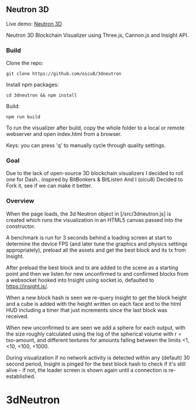 ## Neutron 3D

Live demo: [Neutron 3D](https://oicu8.github.io/3dneutron/index.html)

Neutron 3D Blockchain Visualizer using Three.js, Cannon.js and Insight API.

### Build

Clone the repo:

```
git clone https://github.com/oicu8/3dneutron
```

Install npm packages:
```
cd 3dneutron && npm install
```

Build:
```
npm run build
```

To run the visualizer after build, copy the whole folder to a local or remote webserver and open index.html from a browser.

Keys: you can press 'q' to manually cycle through quality settings.

### Goal

Due to the lack of open-source 3D blockchain visualizers I decided to roll one for Dash.. inspired by BitBonkers & BitListen
And I (oicu8) Decided to Fork it, see if we can make it better.
### Overview

When the page loads, the 3d Neutron object in  [/src/3dneutron.js] is created which runs the visualization in an HTML5 canvas passed into the constructor.

A benchmark is run for 3 seconds behind a loading screen at start to determine the device FPS (and later tune the graphics and physics settings appropriately), preload all the assets and get the best block and its tx from Insight.

After preload the best block and tx are added to the scene as a starting point and then we listen for new unconfirmed tx and confirmed blocks from a websocket hooked into Insight using socket.io, defaulted to https://insight.is/.

When a new block hash is seen we re-query Insight to get the block height and a cube is added with the height written on each face and to the html HUD including a timer that just increments since the last block was received.

When new unconfirmed tx are seen we add a sphere for each output, with the size roughly calculated using the log of the spherical volume with r = txo-amount, and different textures for amounts falling between the limits <1, <10, <100, <1000.  

During visualization if no network activity is detected within any (default) 30 second period, Insight is pinged for the best block hash to check if it's still alive - if not, the loader screen is shown again until a connection is re-established.
# 3dNeutron

